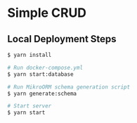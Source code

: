 # Simple CRUD

## Local Deployment Steps

```bash
$ yarn install

# Run docker-compose.yml
$ yarn start:database

# Run MikroORM schema generation script
$ yarn generate:schema

# Start server
$ yarn start
```
